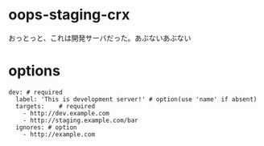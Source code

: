 oops-staging-crx
================

おっとっと、これは開発サーバだった。あぶないあぶない


options
=======

```
dev: # required
  label: 'This is development server!' # option(use 'name' if absent)
  targets:    # required
    - http://dev.example.com
    - http://staging.example.com/bar
  ignores: # option
    - http://example.com
```